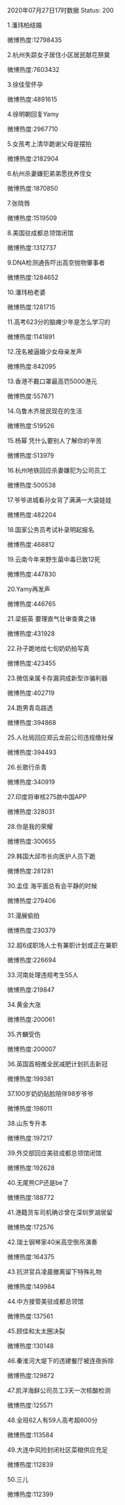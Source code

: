 2020年07月27日17时数据
Status: 200

1.潘玮柏结婚

微博热度:12798435

2.杭州失踪女子居住小区居民献花祭奠

微博热度:7603432

3.徐佳莹怀孕

微博热度:4891615

4.徐明朝回复Yamy

微博热度:2967710

5.女孩考上清华跪谢父母是摆拍

微博热度:2182904

6.杭州杀妻嫌犯弟弟愿抚养侄女

微博热度:1870850

7.张晓唇

微博热度:1519509

8.美国驻成都总领馆闭馆

微博热度:1312737

9.DNA检测通告吓出高空抛物肇事者

微博热度:1284652

10.潘玮柏老婆

微博热度:1281715

11.高考623分的脑瘫少年是怎么学习的

微博热度:1141891

12.茂名被逼婚少女母亲发声

微博热度:842095

13.香港不戴口罩最高罚5000港元

微博热度:557871

14.乌鲁木齐居民现在的生活

微博热度:519526

15.杨幂 凭什么要别人了解你的辛苦

微博热度:513979

16.杭州地铁回应杀妻嫌犯为公司员工

微博热度:500538

17.爷爷进城看孙女背了满满一大袋娃娃

微博热度:482204

18.国家公务员考试补录明起报名

微博热度:468812

19.云南今年来野生菌中毒已致12死

微博热度:447830

20.Yamy再发声

微博热度:446765

21.梁振英 要理直气壮审查黄之锋

微博热度:431928

22.孙子跪地给七旬奶奶拍写真

微博热度:423455

23.微信亲属卡存漏洞成新型诈骗利器

微博热度:402719

24.跑男青岛路透

微博热度:394868

25.人社局回应郑云龙前公司违规缴社保

微博热度:394493

26.长歌行杀青

微博热度:340919

27.印度将审核275款中国APP

微博热度:328031

28.你是我的荣耀

微博热度:300655

29.韩国大邱市长向医护人员下跪

微博热度:281281

30.孟佳 海平面总有会平静的时候

微博热度:279406

31.漫展偷拍

微博热度:230379

32.超6成职场人士有兼职计划或正在兼职

微博热度:226694

33.河南处理违规考生55人

微博热度:219847

34.黄金大涨

微博热度:200061

35.齐麟受伤

微博热度:200007

36.英国首相推全民减肥计划抗击新冠

微博热度:199381

37.100岁奶奶贴脸陪伴98岁爷爷

微博热度:198011

38.山东专升本

微博热度:197217

39.外交部回应美驻成都总领馆闭馆

微博热度:192628

40.无尾熊CP还是be了

微博热度:188772

41.港籍货车司机确诊曾在深圳罗湖居留

微博热度:172576

42.瑞士钢琴家40米高空倒吊演奏

微博热度:164375

43.抗洪官兵凌晨撤离留下特殊礼物

微博热度:149984

44.中方接管美驻成都总领馆

微博热度:137561

45.顾佳和太太圈决裂

微博热度:130148

46.秦淮河大堤下的违建餐厅被连夜拆除

微博热度:129872

47.凯洋海鲜公司员工3天一次核酸检测

微博热度:125571

48.全班62人有59人高考超600分

微博热度:113584

49.大连中风险封闭社区菜粮供应充足

微博热度:112839

50.三儿

微博热度:112399

